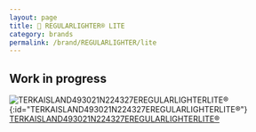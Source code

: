 ```yaml
---
layout: page
title:  REGULARLIGHTER® LITE
category: brands
permalink: /brand/REGULARLIGHTER/lite
---
```

## Work in progress
![TERKAISLAND493021N224327EREGULARLIGHTERLITE®](https://regularlighter.com/assets/images/lite/terkaisland.jpg){:id="TERKAISLAND493021N224327EREGULARLIGHTERLITE®"}
[TERKAISLAND493021N224327EREGULARLIGHTERLITE®](https://regularlighter.com/lite/terka) 

